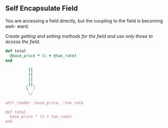 ## Self Encapsulate Field
You are accessing a field directly, but the coupling to the field is becoming awk- ward.

*Create getting and setting methods for the field and use only those to access the field.*

```ruby
def total
  @base_price * (1 + @tax_rate)
end

          ||
          ||
          ||
         _||_
         \  /
          \/

attr_reader :base_price, :tax_rate

def total
  base_price * (1 + tax_rate)
end
```
